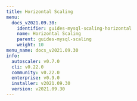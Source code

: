 ```yaml
---
title: Horizontal Scaling
menu:
  docs_v2021.09.30:
    identifier: guides-mysql-scaling-horizontal
    name: Horizontal Scaling
    parent: guides-mysql-scaling
    weight: 10
menu_name: docs_v2021.09.30
info:
  autoscaler: v0.7.0
  cli: v0.22.0
  community: v0.22.0
  enterprise: v0.9.0
  installer: v2021.09.30
  version: v2021.09.30
---
```


